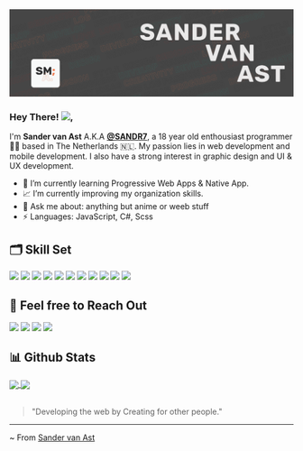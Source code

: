 <img src="./banner.png">

### Hey There! <img src="https://raw.githubusercontent.com/MartinHeinz/MartinHeinz/master/wave.gif" width="30px">,

I'm **Sander van Ast** A.K.A **[@SANDR7](https://www.instagram.com/sandr.9/)**, a 18 year old enthousiast programmer 👨‍💻 based in The Netherlands 🇳🇱. My passion lies in web development and mobile development. I also have a strong interest in graphic design and UI & UX development.

- 🌱 I’m currently learning Progressive Web Apps & Native App.
- 📈 I’m currently improving my organization skills.
- 💬 Ask me about: anything but anime or weeb stuff
- ⚡ Languages: JavaScript, C#, Scss

## 🗂 Skill Set 

![](https://img.shields.io/badge/Code-React-informational?style=flat&logo=react&logoColor=white&color=31AF9F)
![](https://img.shields.io/badge/Code-Vue-informational?style=flat&logo=vue&logoColor=white&color=31AF9F)
![](https://img.shields.io/badge/Code-Express-informational?style=flat&logo=javascript&logoColor=white&color=31AF9F)
![](https://img.shields.io/badge/Code-Next-informational?style=flat&logo=next.js&logoColor=white&color=31AF9F)
![](https://img.shields.io/badge/Code-C/C++-informational?style=flat&logo=c&logoColor=white&color=FF7B47)
![](https://img.shields.io/badge/Code-Php-informational?style=flat&logo=php&logoColor=white&color=FF7B47)
![](https://img.shields.io/badge/Code-JavaScript-informational?style=flat&logo=javascript&logoColor=white&color=FF7B47)
![](https://img.shields.io/badge/Code-TypeScript-informational?style=flat&logo=typescript&logoColor=white&color=FF7B47)
![](https://img.shields.io/badge/Database-MongoDB-informational?style=flat&logo=mongodb&logoColor=white&color=4764FF)
![](https://img.shields.io/badge/Database-FireBase-informational?style=flat&logo=firebase&logoColor=white&color=4764FF)
![](https://img.shields.io/badge/Editor-VSCode-informational?style=flat&logo=visual-studio-code&logoColor=white&color=C94040)

## 🔗 Feel free to Reach Out

[![](https://img.shields.io/badge/Sander%20van%20Ast-informational?style=flat&logo=linkedin&logoColor=white&color=2867b2)](https://www.linkedin.com/in/sander-van-ast/)
[![](https://img.shields.io/badge/@SANDR7-informational?style=flat&logo=github&logoColor=white&color=black)](https://github.com/SANDR7)
[![](https://img.shields.io/badge/@Sandr.9-informational?style=flat&logo=instagram&logoColor=white&color=8134af)](https://www.instagram.com/sandr.9/)
[![](https://img.shields.io/badge/@XANDR-informational?style=flat&logo=discord&logoColor=white&color=7289DA)](https://discord.com/users/288274960496066560 )

## 📊 Github Stats

<a href="https://github.com/SANDR7">
  <img align="center" src="https://github-readme-stats.vercel.app/api/top-langs/?username=SANDR7&langs_count=3&hide=cpp,css,html&title_color=ffffff&text_color=c9cacc&icon_color=ce3691&bg_color=1d1f21" />
</a>
<a href="https://github.com/SANDR7">
  <img align="center" src="https://github-readme-stats.vercel.app/api?username=SANDR7&show_icons=true&line_height=27&count_private=true&title_color=ffffff&text_color=c9cacc&icon_color=12ffc4&bg_color=1d1f21"/>
</a>
<br/><br/>

> "Developing the web by Creating for other people."

---

~ From [Sander van Ast](https://github.com/SANDR7)
